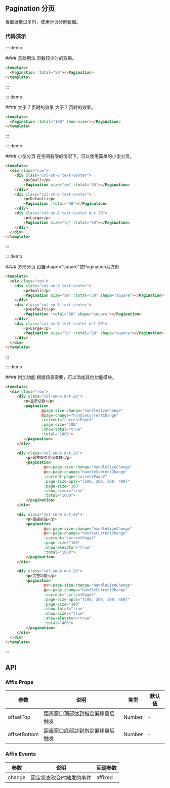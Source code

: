 <script>

    export default {
        methods: {
            handleSizeChange(val) {
                console.log(`每页 ${val} 条`);
            },
            handleCurrentChange(val) {
                this.currentPage = val;
                console.log(`当前页: ${val}`);
            }
        },
        data() {
            return {
                currentPage1: 5,
                currentPage2: 5,
                currentPage3: 5,
                currentPage4: 4,
                pagers:['1','2','3']
            };
        }
    }
</script>
## Pagination 分页

当数据量过多时，使用分页分解数据。

### 代码演示

::: demo
<summary>
  #### 基础用法
  页数较少时的效果。
</summary>

```html
<template>
  <Pagination :total="50"></Pagination>
</template>
```
:::

::: demo
<summary>
  #### 大于 7 页时的效果
  大于 7 页时的效果。
</summary>

```html
<template>
  <Pagination :total="100" show-sizer></Pagination>
</template>
```
:::

::: demo
<summary>
  #### 小型分页
  在空间有限的情况下，可以使用简单的小型分页。
</summary>

```html
<template>
  <div class="row">
    <div class="col-sm-6 text-center">
        <p>Small</p>
        <Pagination size="sm" :total="50"></Pagination>
    </div>
    <div class="col-sm-6 text-center">
        <p>Default</p>
        <Pagination :total="50"></Pagination>
    </div>
    <div class="col-sm-6 text-center m-t-20">
        <p>Large</p>
        <Pagination size="lg" :total="50"></Pagination>
    </div>
  </div>
</template>
```
:::

::: demo
<summary>
  #### 方形分页
  设置shape="square"使Pagination为方形
</summary>

```html
<template>
  <div class="row">
    <div class="col-sm-6 text-center">
        <p>Small</p>
        <Pagination size="sm" :total="50" shape="square"></Pagination>
    </div>
    <div class="col-sm-6 text-center">
        <p>Default</p>
        <Pagination :total="50" shape="square"></Pagination>
    </div>
    <div class="col-sm-6 text-center m-t-20">
        <p>Large</p>
        <Pagination size="lg" :total="50" shape="square"></Pagination>
    </div>
  </div>
</template>
```
:::

::: demo
<summary>
  #### 附加功能
  根据场景需要，可以添加其他功能模块。
</summary>

```html
<template>
  <div class="row">
     <div class="col-sm-6 m-t-20">
        <p>显示总数</p>
        <pagination
                @page-size-change="handleSizeChange"
                @page-change="handleCurrentChange"
                :current="currentPage1"
                :page-size="100"
                :show-total="true"
                :total="1000">
        </pagination>
     </div>
     
     <div class="col-sm-6 m-t-20">
         <p>调整每页显示条数</p>
         <pagination
                 @on-page-size-change="handleSizeChange"
                 @on-page-change="handleCurrentChange"
                 :current-page="currentPage2"
                 :page-size-opts="[100, 200, 300, 400]"
                 :page-size="100"
                 :show-sizer="true"
                 :total="1000">
         </pagination>
     </div>
      
     <div class="col-sm-6 m-t-20">
         <p>直接前往</p>
         <pagination
                 @on-page-size-change="handleSizeChange"
                 @on-page-change="handleCurrentChange"
                 :current="currentPage3"
                 :page-size="100"
                 :show-elevator="true"
                 :total="1000">
         </pagination>   
     </div>
       
     <div class="col-sm-6 m-t-20">
         <p>完整功能</p>
         <pagination
                 @on-page-size-change="handleSizeChange"
                 @on-page-change="handleCurrentChange"
                 :current="currentPage4"
                 :page-size-opts="[100, 200, 300, 400]"
                 :page-size="100"
                 :show-total="true"
                 :show-sizer="true"
                 :show-elevator="true"
                 :total="400">
         </pagination>    
     </div>
  </div>
</template>
```
:::

## API

### Affix Props
| 参数        | 说明           | 类型               | 默认值       |
|------------|----------------|-------------------|-------------|
| offsetTop    | 距离窗口顶部达到指定偏移量后触发 | Number | - |
| offsetBottom | 距离窗口底部达到指定偏移量后触发 | Number | - |

### Affix Events
| 参数        | 说明           | 回调参数               |
|------------|----------------|-------------------|
| change | 固定状态改变时触发的事件 | affixed |
